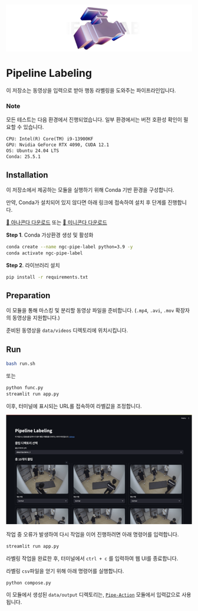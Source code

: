 ![thumbnail](./thumb.png)

# Pipeline Labeling

이 저장소는 동영상을 입력으로 받아 행동 라벨링을 도와주는 파이프라인입니다.

### Note

모든 테스트는 다음 환경에서 진행되었습니다. 일부 환경에서는 버전 호환성 확인이 필요할 수 있습니다.

    CPU: Intel(R) Core(TM) i9-13900KF
    GPU: Nvidia GeForce RTX 4090, CUDA 12.1
    OS: Ubuntu 24.04 LTS
    Conda: 25.5.1

## Installation

이 저장소에서 제공하는 모듈을 실행하기 위해 Conda 기반 환경을 구성합니다.

만약, Conda가 설치되어 있지 않다면 아래 링크에 접속하여 설치 후 단계를 진행합니다.

[🔗 아나콘다 다운로드](https://www.anaconda.com/download/success) 또는 [🔗 미니콘다 다운로드](https://www.anaconda.com/docs/getting-started/miniconda/main)

**Step 1**. Conda 가상환경 생성 및 활성화

```bash
conda create --name ngc-pipe-label python=3.9 -y
conda activate ngc-pipe-label
```

**Step 2**. 라이브러리 설치

```bash
pip install -r requirements.txt
```

## Preparation

이 모듈을 통해 마스킹 및 분리할 동영상 파일을 준비합니다. (`.mp4`, `.avi`, `.mov` 확장자의 동영상을 지원합니다.)

준비된 동영상을 `data/videos` 디렉토리에 위치시킵니다.

## Run

```bash
bash run.sh
```

또는

```bash
python func.py
streamlit run app.py
```

이후, 터미널에 표시되는 URL롤 접속하여 라벨값을 조정합니다.

![demo](resource/demo.png)

작업 중 오류가 발생하여 다시 작업을 이어 진행하려면 아래 명령어를 입력합니다.

```bash
streamlit run app.py
```

라벨링 작업을 완료한 후, 터미널에서 `ctrl + c` 를 입력하여 웹 UI를 종료합니다.

라벨링 `csv`파일을 얻기 위해 아래 명령어를 실행합니다.

```bash
python compose.py
```

이 모듈에서 생성된 `data/output` 디렉토리는, [`Pipe-Action`](https://github.com/DGU-NEXT-GEN-CCTV/Pipe-Action) 모듈에서 입력값으로 사용됩니다.
